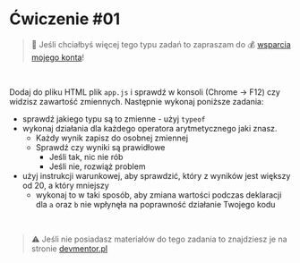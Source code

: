 # Ćwiczenie #01

> :loudspeaker: Jeśli chciałbyś więcej tego typu zadań to zapraszam do :moneybag: [wsparcia mojego konta](https://github.com/sponsors/devmentor-pl)!

&nbsp;

Dodaj do pliku HTML plik `app.js` i sprawdź w konsoli (Chrome -> F12) czy widzisz zawartość zmiennych.
Następnie wykonaj poniższe zadania:
- sprawdź jakiego typu są to zmienne - użyj `typeof`
- wykonaj działania dla każdego operatora arytmetycznego jaki znasz. 
    - Każdy wynik zapisz do osobnej zmiennej
    - Sprawdź czy wyniki są prawidłowe
        - Jeśli tak, nic nie rób
        - Jeśli nie, rozwiąż problem
- użyj instrukcji warunkowej, aby sprawdzić, który z wyników jest większy od 20, a który mniejszy
    - wykonaj to w taki sposób, aby zmiana wartości podczas deklaracji dla `a` oraz `b` nie wpłynęła na poprawność działanie Twojego kodu 


&nbsp;

> :warning: Jeśli nie posiadasz materiałów do tego zadania to znajdziesz je na stronie [devmentor.pl](https://devmentor.pl/p/js-basics/)
